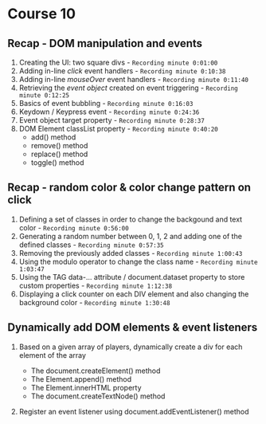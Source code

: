 # Course 10

## Recap - DOM manipulation and events

1. Creating the UI: two square divs - `Recording minute 0:01:00`
2. Adding in-line _click_ event handlers - `Recording minute 0:10:38`
3. Adding in-line _mouseOver_ event handlers - `Recording minute 0:11:40`
4. Retrieving the _event object_ created on event triggering - `Recording minute 0:12:25`
5. Basics of event bubbling - `Recording minute 0:16:03`
6. Keydown / Keypress event - `Recording minute 0:24:36`
7. Event object target property - `Recording minute 0:28:37`
8. DOM Element classList property - `Recording minute 0:40:20`
    - add() method
    - remove() method
    - replace() method
    - toggle() method

## Recap - random color & color change pattern on click

1. Defining a set of classes in order to change the backgound and text color - `Recording minute 0:56:00`
2. Generating a random number between 0, 1, 2 and adding one of the defined classes - `Recording minute 0:57:35`
3. Removing the previously added classes - `Recording minute 1:00:43`
4. Using the modulo operator to change the class name - `Recording minute 1:03:47`
5. Using the TAG data-... attribute / document.dataset property to store custom properties - `Recording minute 1:12:38` 
6. Displaying a click counter on each DIV element and also changing the background color - `Recording minute 1:30:48`

## Dynamically add DOM elements & event listeners
1. Based on a given array of players, dynamically create a div for each element of the array
    - The document.createElement() method
    - The Element.append() method
    - The Element.innerHTML property
    - The document.createTextNode() method

2. Register an event listener using document.addEventListener() method

